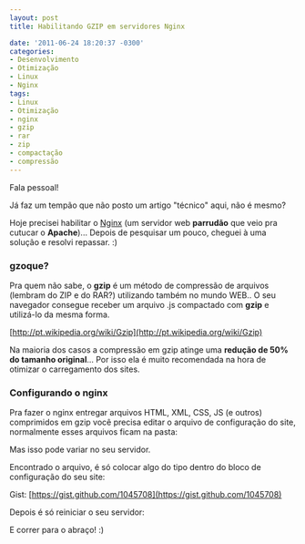 ```yaml
---
layout: post
title: Habilitando GZIP em servidores Nginx

date: '2011-06-24 18:20:37 -0300'
categories:
- Desenvolvimento
- Otimização
- Linux
- Nginx
tags:
- Linux
- Otimização
- nginx
- gzip
- rar
- zip
- compactação
- compressão
---
```

Fala pessoal!

Já faz um tempão que não posto um artigo "técnico" aqui, não é mesmo?

Hoje precisei habilitar o [Nginx](http://nginx.org/) (um servidor web <strong>parrudão</strong> que veio pra cutucar o <strong>Apache</strong>)... Depois de pesquisar um pouco, cheguei à uma solução e resolvi repassar. :)

### gzoque?
Pra quem não sabe, o <strong>gzip</strong> é um método de compressão de arquivos (lembram do ZIP e do RAR?) utilizando também no mundo WEB.. O seu navegador consegue receber um arquivo .js compactado com <strong>gzip</strong> e utilizá-lo da mesma forma.

[http://pt.wikipedia.org/wiki/Gzip](http://pt.wikipedia.org/wiki/Gzip)

Na maioria dos casos a compressão em gzip atinge uma <strong>redução de 50% do tamanho original</strong>... Por isso ela é muito recomendada na hora de otimizar o carregamento dos sites.

### Configurando o nginx
Pra fazer o nginx entregar arquivos HTML, XML, CSS, JS (e outros) comprimidos em gzip você precisa editar o arquivo de configuração do site, normalmente esses arquivos ficam na pasta:


<div data-gist-id="05bf59bea9cfc8bccab0" data-gist-show-loading="false"></div>

Mas isso pode variar no seu servidor.

Encontrado o arquivo, é só colocar algo do tipo dentro do bloco de configuração do seu site:


<div data-gist-id="12a29384813c2d14cc4c" data-gist-show-loading="false"></div>

Gist: [https://gist.github.com/1045708](https://gist.github.com/1045708)

Depois é só reiniciar o seu servidor:


<div data-gist-id="0e601893182b92db3f8e" data-gist-show-loading="false"></div>

E correr para o abraço! :)

